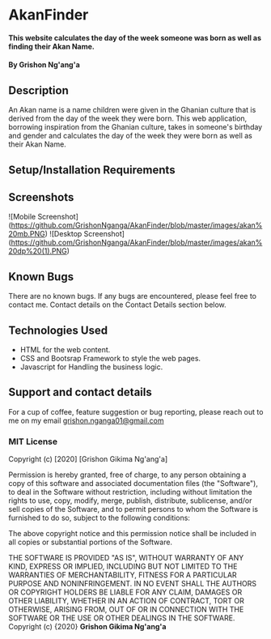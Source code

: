 # AkanFinder
#### This website calculates the day of the week someone was born as well as finding their Akan Name.
#### By **Grishon Ng'ang'a**
## Description
An Akan name is a name children were given in the Ghanian culture that is derived from the day of the week they were born.
This web application, borrowing inspiration from the Ghanian culture, takes in someone's birthday and gender and calculates the day of the week they were born as well as their Akan Name. 
## Setup/Installation Requirements

## Screenshots
![Mobile Screenshot] (https://github.com/GrishonNganga/AkanFinder/blob/master/images/akan%20mb.PNG)
![Desktop Screenshot] (https://github.com/GrishonNganga/AkanFinder/blob/master/images/akan%20dp%20(1).PNG)
## Known Bugs
There are no known bugs. If any bugs are encountered, please feel free to contact me. Contact details on the Contact Details section below.
## Technologies Used
* HTML for the web content.
* CSS and Bootsrap Framework to style the web pages.
* Javascript for Handling the business logic.
## Support and contact details
For a cup of coffee, feature suggestion or bug reporting, please reach out to me on my email grishon.nganga01@gmail.com
### MIT License
Copyright (c) [2020] [Grishon Gikima Ng'ang'a]

Permission is hereby granted, free of charge, to any person obtaining a copy
of this software and associated documentation files (the "Software"), to deal
in the Software without restriction, including without limitation the rights
to use, copy, modify, merge, publish, distribute, sublicense, and/or sell
copies of the Software, and to permit persons to whom the Software is
furnished to do so, subject to the following conditions:

The above copyright notice and this permission notice shall be included in all
copies or substantial portions of the Software.

THE SOFTWARE IS PROVIDED "AS IS", WITHOUT WARRANTY OF ANY KIND, EXPRESS OR
IMPLIED, INCLUDING BUT NOT LIMITED TO THE WARRANTIES OF MERCHANTABILITY,
FITNESS FOR A PARTICULAR PURPOSE AND NONINFRINGEMENT. IN NO EVENT SHALL THE
AUTHORS OR COPYRIGHT HOLDERS BE LIABLE FOR ANY CLAIM, DAMAGES OR OTHER
LIABILITY, WHETHER IN AN ACTION OF CONTRACT, TORT OR OTHERWISE, ARISING FROM,
OUT OF OR IN CONNECTION WITH THE SOFTWARE OR THE USE OR OTHER DEALINGS IN THE
SOFTWARE.
Copyright (c) {2020} 
**Grishon Gikima Ng'ang'a**
